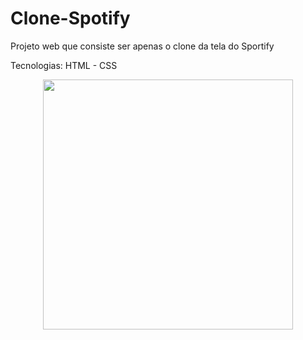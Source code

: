# Clone-Spotify

Projeto web que consiste ser apenas o clone da tela do Sportify

Tecnologias: HTML - CSS

<div align="center">
<img src="https://user-images.githubusercontent.com/85089692/203457093-82ace702-fbd5-4893-97ee-5a4ad2937ea2.png"    whidt="400" height="400" />
</div>

